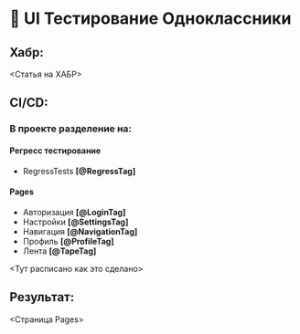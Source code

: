 # 🧸 UI Тестирование Одноклассники

## Хабр:
<Статья на ХАБР>

## CI/CD:
### В проекте разделение на:

#### Регресс тестирование
* RegressTests **[@RegressTag]**

#### Pages
* Авторизация **[@LoginTag]**
* Настройки **[@SettingsTag]**
* Навигация **[@NavigationTag]**
* Профиль **[@ProfileTag]**
* Лента **[@TapeTag]**

<Тут расписано как это сделано>

## Результат:

<Страница Pages>